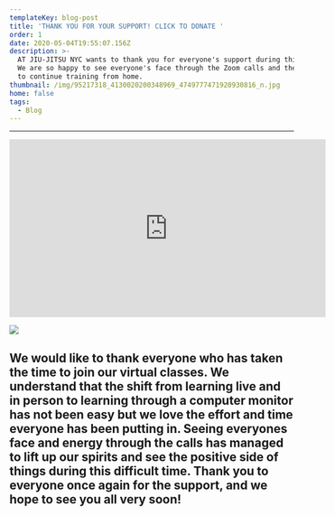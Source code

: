 ```yaml
---
templateKey: blog-post
title: 'THANK YOU FOR YOUR SUPPORT! CLICK TO DONATE '
order: 1
date: 2020-05-04T19:55:07.156Z
description: >-
  AT JIU-JITSU NYC wants to thank you for everyone's support during this time!
  We are so happy to see everyone's face through the Zoom calls and their energy
  to continue training from home.
thumbnail: /img/95217318_4130020200348969_4749777471920930816_n.jpg
home: false
tags:
  - Blog
---
```

- - -

<iframe width="560" height="315" src="https://www.youtube.com/embed/GcSAlbiqbjY" frameborder="0" allow="accelerometer; autoplay; encrypted-media; gyroscope; picture-in-picture" allowfullscreen></iframe>

![](/img/img_3937.jpg)

## We would like to thank everyone who has taken the time to join our virtual classes. We understand that the shift from learning live and in person to learning through a computer monitor has not been easy but we love the effort and time everyone has been putting in. Seeing everyones face and energy through the calls has managed to lift up our spirits and see the positive side of things during this difficult time. Thank you to everyone once again for the support, and we hope to see you all very soon!
